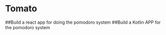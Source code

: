 # Tomato
##Build a react app for doing the pomodoro system
##Build a Kotlin APP for the pomodoro system
